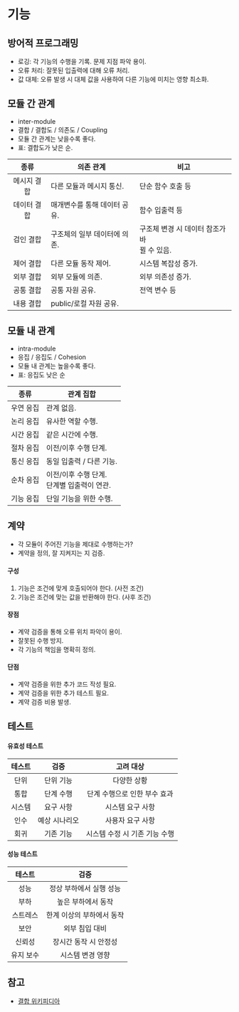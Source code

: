 # 기능
## 방어적 프로그래밍
* 로깅: 각 기능의 수행을 기록. 문제 지점 파악 용이.
* 오류 처리: 잘못된 입출력에 대해 오류 처리.
* 값 대체: 오류 발생 시 대체 값을 사용하여 다른 기능에 미치는 영향 최소화.
## 모듈 간 관계
* inter-module
* 결합 / 결합도 / 의존도 / Coupling
* 모듈 간 관계는 낮을수록 좋다.
* 표: 결합도가 낮은 순.

|   종류   | 의존 관계            | 비고                            |
| :----: | ---------------- | ----------------------------- |
| 메시지 결합 | 다른 모듈과 메시지 통신.   | 단순 함수 호출 등                    |
| 데이터 결합 | 매개변수를 통해 데이터 공유. | 함수 입출력 등                      |
| 검인 결합  | 구조체의 일부 데이터에 의존. | 구조체 변경 시 데이터 참조가 바<br/>뀔 수 있음. |
| 제어 결합  | 다른 모듈 동작 제어.     | 시스템 복잡성 증가.                   |
| 외부 결합  | 외부 모듈에 의존.       | 외부 의존성 증가.                    |
| 공통 결합  | 공통 자원 공유.        | 전역 변수 등                       |
| 내용 결합  | public/로컬 자원 공유. |                               |
## 모듈 내 관계
* intra-module
* 응집 / 응집도 / Cohesion
* 모듈 내 관계는 높을수록 좋다.
* 표: 응집도 낮은 순

|  종류   | 관계 집합                        |
| :---: | ---------------------------- |
| 우연 응집 | 관계 없음.                       |
| 논리 응집 | 유사한 역할 수행.                   |
| 시간 응집 | 같은 시간에 수행.                   |
| 절차 응집 | 이전/이후 수행 단계.                 |
| 통신 응집 | 동일 입출력 / 다른 기능.              |
| 순차 응집 | 이전/이후 수행 단계.<br/>단계별 입출력이 연관. |
| 기능 응집 | 단일 기능을 위한 수행.                |
## 계약
* 각 모듈이 주어진 기능을 제대로 수행하는가?
* 계약을 정의, 잘 지켜지는 지 검증.
#### 구성
1. 기능은 조건에 맞게 호출되어야 한다. (사전 조건)
2. 기능은 조건에 맞는 값을 반환해야 한다. (사후 조건)
#### 장점
* 계약 검증을 통해 오류 위치 파악이 용이.
* 잘못된 수행 방지.
* 각 기능의 책임을 명확히 정의.
#### 단점
* 계약 검증을 위한 추가 코드 작성 필요.
* 계약 검증을 위한 추가 테스트 필요.
* 계약 검증 비용 발생.
## 테스트
#### 유효성 테스트

| 테스트 |   검증    |       고려 대상       |
| :-: | :-----: | :---------------: |
| 단위  |  단위 기능  |      다양한 상황       |
| 통합  |  단계 수행  | 단계 수행으로 인한 부수 효과  |
| 시스템 |  요구 사항  |     시스템 요구 사항     |
| 인수  | 예상 시나리오 |     사용자 요구 사항     |
| 회귀  |  기존 기능  | 시스템 수정 시 기존 기능 수행 |
#### 성능 테스트

|  테스트  |       검증       |
| :---: | :------------: |
|  성능   | 정상 부하에서 실행 성능  |
|  부하   |   높은 부하에서 동작   |
| 스트레스  | 한계 이상의 부하에서 동작 |
|  보안   |    외부 침입 대비    |
|  신뢰성  |  장시간 동작 시 안정성  |
| 유지 보수 |   시스템 변경 영향    |

## 참고
* [결합 위키피디아](https://ko.wikipedia.org/wiki/결합)
